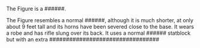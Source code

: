 The Figure is a ######.

The Figure resembles a normal ######, although it is much shorter, at only about 9 feet tall and its horns have been severed close to the base. It wears a robe and has rifle slung over its back. It uses a normal ###### statblock but with an extra #################################